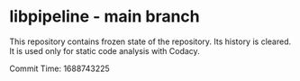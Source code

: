 # libpipeline - main branch

This repository contains frozen state of the repository.
Its history is cleared. It is used only for static code
analysis with Codacy.

Commit Time: 1688743225